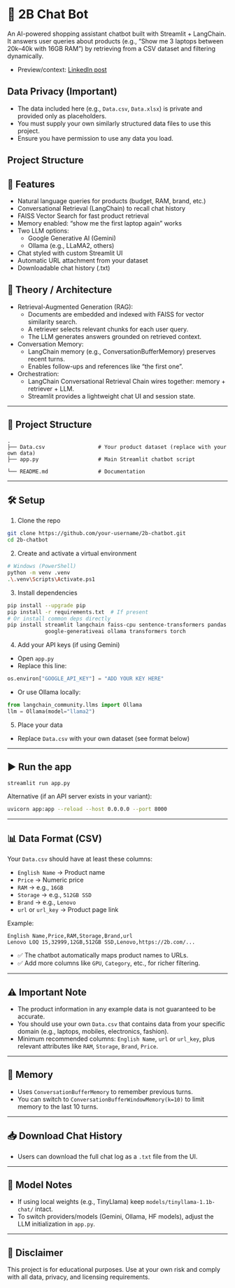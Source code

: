 # 🛒 2B Chat Bot

An AI-powered shopping assistant chatbot built with Streamlit + LangChain. It answers user queries about products (e.g., “Show me 3 laptops between 20k–40k with 16GB RAM”) by retrieving from a CSV dataset and filtering dynamically.

- Preview/context: [LinkedIn post](https://www.linkedin.com/posts/zeyad-elsawi-0a0063284_summarising-the-second-half-of-my-internship-activity-7377827814198296576-JGjL?utm_source=social_share_send&utm_medium=member_desktop_web&rcm=ACoAAEUQOrgB4AV9NKaTCISP1CP-uqMPn6OUd-0)

## Data Privacy (Important)

- The data included here (e.g., `Data.csv`, `Data.xlsx`) is private and provided only as placeholders.
- You must supply your own similarly structured data files to use this project.
- Ensure you have permission to use any data you load.

## Project Structure

## 🚀 Features

- Natural language queries for products (budget, RAM, brand, etc.)
- Conversational Retrieval (LangChain) to recall chat history
- FAISS Vector Search for fast product retrieval
- Memory enabled: “show me the first laptop again” works
- Two LLM options:
  - Google Generative AI (Gemini)
  - Ollama (e.g., LLaMA2, others)
- Chat styled with custom Streamlit UI
- Automatic URL attachment from your dataset
- Downloadable chat history (.txt)

## 🧩 Theory / Architecture

- Retrieval-Augmented Generation (RAG):
  - Documents are embedded and indexed with FAISS for vector similarity search.
  - A retriever selects relevant chunks for each user query.
  - The LLM generates answers grounded on retrieved context.
- Conversation Memory:
  - LangChain memory (e.g., ConversationBufferMemory) preserves recent turns.
  - Enables follow-ups and references like “the first one”.
- Orchestration:
  - LangChain Conversational Retrieval Chain wires together: memory + retriever + LLM.
  - Streamlit provides a lightweight chat UI and session state.

---

## 📂 Project Structure

```
.
├── Data.csv                 # Your product dataset (replace with your own data)
├── app.py                   # Main Streamlit chatbot script

└── README.md                # Documentation
```

---

## 🛠️ Setup

1) Clone the repo

```bash
git clone https://github.com/your-username/2b-chatbot.git
cd 2b-chatbot
```

2) Create and activate a virtual environment

```bash
# Windows (PowerShell)
python -m venv .venv
.\.venv\Scripts\Activate.ps1
```

3) Install dependencies

```bash
pip install --upgrade pip
pip install -r requirements.txt  # If present
# Or install common deps directly
pip install streamlit langchain faiss-cpu sentence-transformers pandas openpyxl \
            google-generativeai ollama transformers torch
```

4) Add your API keys (if using Gemini)

- Open `app.py`
- Replace this line:

```python
os.environ["GOOGLE_API_KEY"] = "ADD YOUR KEY HERE"
```

- Or use Ollama locally:

```python
from langchain_community.llms import Ollama
llm = Ollama(model="llama2")
```

5) Place your data

- Replace `Data.csv` with your own dataset (see format below)

---

## ▶️ Run the app

```bash
streamlit run app.py
```

Alternative (if an API server exists in your variant):

```bash
uvicorn app:app --reload --host 0.0.0.0 --port 8000
```

---

## 📊 Data Format (CSV)

Your `Data.csv` should have at least these columns:

- `English Name` → Product name
- `Price` → Numeric price
- `RAM` → e.g., `16GB`
- `Storage` → e.g., `512GB SSD`
- `Brand` → e.g., `Lenovo`
- `url` or `url_key` → Product page link

Example:

```csv
English Name,Price,RAM,Storage,Brand,url
Lenovo LOQ 15,32999,12GB,512GB SSD,Lenovo,https://2b.com/...
```

- ✅ The chatbot automatically maps product names to URLs.
- ✅ Add more columns like `GPU`, `Category`, etc., for richer filtering.

---

## ⚠️ Important Note

- The product information in any example data is not guaranteed to be accurate.
- You should use your own `Data.csv` that contains data from your specific domain (e.g., laptops, mobiles, electronics, fashion).
- Minimum recommended columns: `English Name`, `url` or `url_key`, plus relevant attributes like `RAM`, `Storage`, `Brand`, `Price`.

---

## 🧠 Memory

- Uses `ConversationBufferMemory` to remember previous turns.
- You can switch to `ConversationBufferWindowMemory(k=10)` to limit memory to the last 10 turns.

---

## 📥 Download Chat History

- Users can download the full chat log as a `.txt` file from the UI.

---

## 🔧 Model Notes

- If using local weights (e.g., TinyLlama) keep `models/tinyllama-1.1b-chat/` intact.
- To switch providers/models (Gemini, Ollama, HF models), adjust the LLM initialization in `app.py`.

---

## 📜 Disclaimer

This project is for educational purposes. Use at your own risk and comply with all data, privacy, and licensing requirements.
